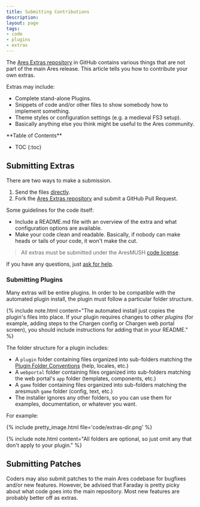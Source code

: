 ```yaml
---
title: Submitting Contributions
description:
layout: page
tags: 
- code
- plugins
- extras
---
```


The [Ares Extras repository](https://github.com/AresMUSH/ares-extras) in GitHub contains various things that are not part of the main Ares release.  This article tells you how to contribute your own extras.

Extras may include:

* Complete stand-alone Plugins.
* Snippets of code and/or other files to show somebody how to implement something.
* Theme styles or configuration settings (e.g. a medieval FS3 setup).
* Basically anything else you think might be useful to the Ares community.

<div id="inline_toc" markdown="1">
**Table of Contents**

* TOC
{:toc}
</div>

## Submitting Extras

There are two ways to make a submission.

1. Send the files [directly](/feedback.html).
2. Fork the [Ares Extras repository](https://github.com/AresMUSH/ares-extras) and submit a GitHub Pull Request.

Some guidelines for the code itself:

* Include a README.md file with an overview of the extra and what configuration options are available.
* Make your code clean and readable.  Basically, if nobody can make heads or tails of your code, it won't make the cut.

> All extras must be submitted under the AresMUSH [code license](/license.html).

If you have any questions, just [ask for help](/feedback.html).

### Submitting Plugins

Many extras will be entire plugins.  In order to be compatible with the automated plugin install, the plugin must follow a particular folder structure.

{% include note.html content="The automated install just copies the plugin's files into place.  If your plugin requires changes to _other plugins_ (for example, adding steps to the Chargen config or Chargen web portal screen), you should include instructions for adding that in your README." %}

The folder structure for a plugin includes:

* A `plugin` folder containing files organized into sub-folders matching the [Plugin Folder Conventions](/tutorials/code/plugins.html) (help, locales, etc.)
* A `webportal` folder containing files organized into sub-folders matching the web portal's `app` folder (templates, components, etc.)
* A `game` folder containing files organized into sub-folders matching the aresmush `game` folder (config, text, etc.)
* The installer ignores any other folders, so you can use them for examples, documentation, or whatever you want.

For example:

{% include pretty_image.html file='code/extras-dir.png' %}

{% include note.html content="All folders are optional, so just omit any that don't apply to your plugin." %}

## Submitting Patches

Coders may also submit patches to the main Ares codebase for bugfixes and/or new features.  However, be advised that Faraday is pretty picky about what code goes into the main repository.  Most new features are probably better off as extras.